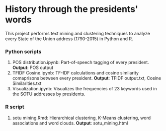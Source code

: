 # History through the presidents' words
This project performs text mining and clustering techniques to analyze every State of the Union address (1790-2015) in Python and R.

### Python scripts
1. POS distribution.ipynb: Part-of-speech tagging of every president. **Output**: POS output
2. TFIDF Cosine.ipynb: TF-IDF calculations and cosine similarity comaprisons between every president. **Output**: TFIDF output.txt, Cosine Similarities.txt
3. Visualization.ipynb: Visualizes the frequencies of 23 keywords used in the SOTU addresses by presidents.

### R script
1. sotu mining.Rmd: Hierarchical clustering, K-Means clustering, word associations and word clouds. **Output**: sotu_mining.html
